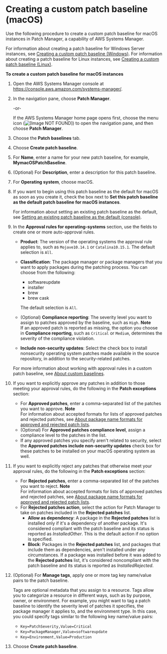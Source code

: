 # Creating a custom patch baseline \(macOS\)<a name="create-baseline-console-macos"></a>

Use the following procedure to create a custom patch baseline for macOS instances in Patch Manager, a capability of AWS Systems Manager\. 

For information about creating a patch baseline for Windows Server instances, see [Creating a custom patch baseline \(Windows\)](create-baseline-console-windows.md)\. For information about creating a patch baseline for Linux instances, see [Creating a custom patch baseline \(Linux\)](create-baseline-console-linux.md)\. 

**To create a custom patch baseline for macOS instances**

1. Open the AWS Systems Manager console at [https://console\.aws\.amazon\.com/systems\-manager/](https://console.aws.amazon.com/systems-manager/)\.

1. In the navigation pane, choose **Patch Manager**\.

   \-or\-

   If the AWS Systems Manager home page opens first, choose the menu icon \(![\[Image NOT FOUND\]](http://docs.aws.amazon.com/systems-manager/latest/userguide/images/menu-icon-small.png)\) to open the navigation pane, and then choose **Patch Manager**\.

1. Choose the **Patch baselines** tab\.

1. Choose **Create patch baseline**\.

1. For **Name**, enter a name for your new patch baseline, for example, **MymacOSPatchBaseline**\.

1. \(Optional\) For **Description**, enter a description for this patch baseline\.

1. For **Operating system**, choose macOS\.

1. If you want to begin using this patch baseline as the default for macOS as soon as you create it, check the box next to **Set this patch baseline as the default patch baseline for macOS instances**\.

   For information about setting an existing patch baseline as the default, see [Setting an existing patch baseline as the default \(console\)](set-default-patch-baseline.md)\.

1. In the **Approval rules for operating\-systems** section, use the fields to create one or more auto\-approval rules\.
   + **Product**: The version of the operating systems the approval rule applies to, such as `Mojave10.14.1` or `Catalina10.15.1`\. The default selection is `All`\.
   + **Classification**: The package manager or package managers that you want to apply packages during the patching process\. You can choose from the following:
     + softwareupdate
     + installer
     + brew
     + brew cask

     The default selection is `All`\. 
   + \(Optional\) **Compliance reporting**: The severity level you want to assign to patches approved by the baseline, such as `High`\.
**Note**  
If an approved patch is reported as missing, the option you choose in **Compliance reporting**, such as `Critical` or `Medium`, determines the severity of the compliance violation\.
   + **Include non\-security updates**: Select the check box to install nonsecurity operating system patches made available in the source repository, in addition to the security\-related patches\. 

   For more information about working with approval rules in a custom patch baseline, see [About custom baselines](sysman-patch-baselines.md#patch-manager-baselines-custom)\.

1. If you want to explicitly approve any patches in addition to those meeting your approval rules, do the following in the **Patch exceptions** section:
   + For **Approved patches**, enter a comma\-separated list of the patches you want to approve\.
**Note**  
For information about accepted formats for lists of approved patches and rejected patches, see [About package name formats for approved and rejected patch lists](patch-manager-approved-rejected-package-name-formats.md)\.
   + \(Optional\) For **Approved patches compliance level**, assign a compliance level to the patches in the list\.
   + If any approved patches you specify aren't related to security, select the **Approved patches include non\-security updates** check box for these patches to be installed on your macOS operating system as well\.

1. If you want to explicitly reject any patches that otherwise meet your approval rules, do the following in the **Patch exceptions** section:
   + For **Rejected patches**, enter a comma\-separated list of the patches you want to reject\.
**Note**  
For information about accepted formats for lists of approved patches and rejected patches, see [About package name formats for approved and rejected patch lists](patch-manager-approved-rejected-package-name-formats.md)\.
   + For **Rejected patches action**, select the action for Patch Manager to take on patches included in the **Rejected patches** list\.
     + **Allow as dependency**: A package in the **Rejected patches** list is installed only if it's a dependency of another package\. It's considered compliant with the patch baseline and its status is reported as *InstalledOther*\. This is the default action if no option is specified\.
     + **Block**: Packages in the **Rejected patches** list, and packages that include them as dependencies, aren't installed under any circumstances\. If a package was installed before it was added to the **Rejected patches** list, it's considered noncompliant with the patch baseline and its status is reported as *InstalledRejected*\.

1. \(Optional\) For **Manage tags**, apply one or more tag key name/value pairs to the patch baseline\.

   Tags are optional metadata that you assign to a resource\. Tags allow you to categorize a resource in different ways, such as by purpose, owner, or environment\. For example, you might want to tag a patch baseline to identify the severity level of patches it specifies, the package manager it applies to, and the environment type\. In this case, you could specify tags similar to the following key name/value pairs:
   + `Key=PatchSeverity,Value=Critical`
   + `Key=PackageManager,Value=softwareupdate`
   + `Key=Environment,Value=Production`

1. Choose **Create patch baseline**\.